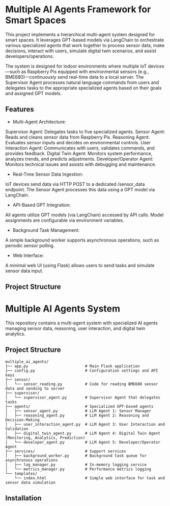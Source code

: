 # Multiple AI Agents Framework for Smart Spaces

This project implements a hierarchical multi-agent system designed for smart spaces. It leverages GPT-based models via LangChain to orchestrate various specialized agents that work together to process sensor data, make decisions, interact with users, simulate digital twin scenarios, and assist developers/operations.

The system is designed for indoor environments where multiple IoT devices—such as Raspberry Pis equipped with environmental sensors (e.g., BME680)—continuously send real-time data to a local server. The Supervisor Agent processes natural language commands from users and delegates tasks to the appropriate specialized agents based on their goals and assigned GPT models.

## Features

- Multi-Agent Architecture:

Supervisor Agent: Delegates tasks to five specialized agents.
Sensor Agent: Reads and cleans sensor data from Raspberry Pis.
Reasoning Agent: Evaluates sensor inputs and decides on environmental controls.
User Interaction Agent: Communicates with users, validates commands, and provides feedback.
Digital Twin Agent: Monitors system performance, analyzes trends, and predicts adjustments.
Developer/Operator Agent: Monitors technical issues and assists with debugging and maintenance.

- Real-Time Sensor Data Ingestion:

IoT devices send data via HTTP POST to a dedicated /sensor_data endpoint. The Sensor Agent processes this data using a GPT model via LangChain.

- API-Based GPT Integration:

All agents utilize GPT models (via LangChain) accessed by API calls. Model assignments are configurable via environment variables.

- Background Task Management:

A simple background worker supports asynchronous operations, such as periodic sensor polling.

- Web Interface:

A minimal web UI (using Flask) allows users to send tasks and simulate sensor data input.

## Project Structure

# Multiple AI Agents System

This repository contains a multi-agent system with specialized AI agents managing sensor data, reasoning, user interaction, and digital twin analytics.

## Project Structure

```plaintext
multiple_ai_agents/
├── app.py                         # Main Flask application
├── config.py                      # Configuration settings and API keys
├── sensor/
│   └── sensor_reading.py          # Code for reading BME680 sensor data and sending to server
├── supervisor/
│   └── supervisor_agent.py        # Supervisor Agent that delegates tasks
├── agents/                        # Specialized GPT-based agents
│   ├── sensor_agent.py            # LLM Agent 1: Sensor Manager
│   ├── reasoning_agent.py         # LLM Agent 2: Reasoning and Decision-Making
│   ├── user_interaction_agent.py  # LLM Agent 3: User Interaction and Validation
│   ├── digital_twin_agent.py      # LLM Agent 4: Digital Twin Agent (Monitoring, Analytics, Prediction)
│   └── developer_agent.py         # LLM Agent 5: Developer/Operator Agent
├── services/                      # Support services
│   ├── background_worker.py       # Background task queue for asynchronous operations
│   ├── log_manager.py             # In-memory logging service
│   └── metrics_manager.py         # Performance metrics logging
└── templates/
    └── index.html                 # Simple web interface for task and sensor data simulation
```

## Installation










